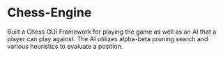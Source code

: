 # Chess-Engine
Built a Chess GUI Framework for playing the game as well as an AI that a player can play against. The AI utilizes alpha-beta pruning search and various heuristics to evaluate a position.
